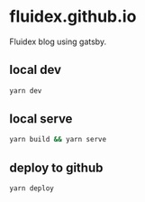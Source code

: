 # fluidex.github.io

Fluidex blog using gatsby.

## local dev
```bash
yarn dev
```

## local serve
```bash
yarn build && yarn serve
```

## deploy to github
```bash
yarn deploy
```
